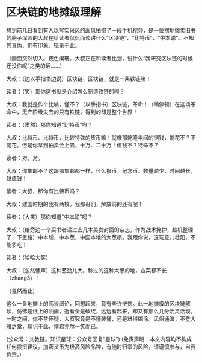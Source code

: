 # 区块链的地摊级理解

想到前几日看到有人以写实采风的画风拍摄了一段手机视频，是一位摆地摊卖旧书的膀子浑圆的大叔在给读者侃侃而谈讲什么“区块链”、“比特币”、“中本聪”。不知其真伪，仍有印象，辑录于此。

（画面突然切入。夜色阑珊。大叔正在和读者比划，说什么“我研究区块链的时候还没你呢”之类的话……）

大叔：（边以手指书边说）区块链、区块链，就是一条铁链嘛！

读者：（笑）那你这书就是介绍怎么制造铁链的呗？

大叔：我就是作个比喻，懂不？（以手指书）区块链，革命！（稍停顿）在这场革命中，无产阶级失去的只有铁链，得到的却是整个世界！

读者：（肃然）那你知道“比特币”吗？

大叔：比特币、比特币，比较特殊的货币嘛！就像那乾隆年间的铜钱，能花不？不能花。但是你拿到拍卖会上去，十万、二十万！值钱不？特殊不？

读者：对，对。

大叔：你集邮不？这跟那集邮都一样，什么猴币，纪念币。数量越少，时间越长，越值钱！

读者：大叔，那你有比特币吗？

大叔：建国时期的我有两枚。我那哥们，解放前的还有呢！

读者：（大笑）那你知道“中本聪”吗？

大叔：（给旁边一个买书者递过去几本美女封面的杂志，作为战术掩护，趁机整理了一下思路）中本聪，中本葱，中国本地的大葱呗。我跟你说，这玩意儿壮阳，不能多吃！

读者：（哈哈大笑）

大叔：（忽然低声）这种葱劲儿大。种过的这种大葱的地，韭菜都不长（zhang3）！

（戛然而止）

这么一番地摊上的高谈阔论，回想起来，竟有些许恍惚。此一地摊级的区块链解读，仿佛是纸上的油画，近看全是破绽，远远看起来，却又有那么几分活灵活现。一时之间，你不禁怀疑，大叔究竟是不懂装懂，还是难得糊涂。风俗通演，不登大雅之堂，聊记于此，博君莞尔一笑而已。

\(公众号：刘教链。知识星球：公众号回复“星球”\)  \(免责声明：本文内容均不构成任何投资建议。加密货币为极高风险品种，有随时归零的风险，请谨慎参与，自我负责。\)

